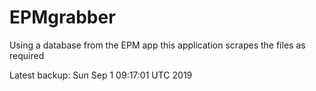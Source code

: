 # EPMgrabber
Using a database from the EPM app this application scrapes the files as required


Latest backup: Sun Sep 1 09:17:01 UTC 2019
